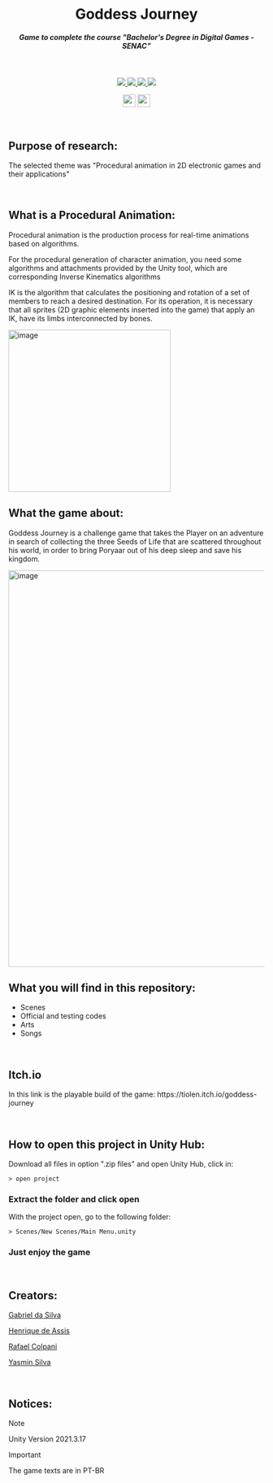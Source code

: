<h1 align="center"> Goddess Journey </h1>

<h5 align="center">
  Game to complete the course "Bachelor's Degree in Digital Games - SENAC"
</h5>

<br/>
<p align="center">
 <a href="https://skillicons.dev">
   <img src="https://skillicons.dev/icons?i=unity"/>
   <img src="https://skillicons.dev/icons?i=cs"/>
   <img src="https://skillicons.dev/icons?i=vscode"/>  
   <img src="https://skillicons.dev/icons?i=ps"/>
  </a>
</p>

<p align="center">
 <img height="25" src="http://img.shields.io/static/v1?label = STATUS & message = FINISHED %20  & color = green & style=for-the-badge"/> 
 <img height="25" src="http://img.shields.io/static/v1?label = ENGINE / PIPELINE & message = Unity %20 URP & color = lightgray & style=for-the-badge"/> 
</p>

<br/>
<h2 align="left"> Purpose of research:  </h2>
<p align="left">
The selected theme was "Procedural animation in 2D electronic games and their applications" 
</p>

<br/>
<h2 align="left"> What is a Procedural Animation: </h3>
<p align="left">
Procedural animation is the production process for real-time animations based on algorithms.

For the procedural generation of character animation, you need
some algorithms and attachments provided by the Unity tool, which are
corresponding Inverse Kinematics algorithms

IK is the algorithm that calculates the positioning and rotation of a set of
members to reach a desired destination. For its operation, it is necessary
that all sprites (2D graphic elements inserted into the game) that apply an IK,
have its limbs interconnected by bones. 
</p>

<img width="319" alt="image" src="https://github.com/RafaelColpani/TCC-Project/assets/82834305/1c4a77ef-264c-44f3-966e-383dcd099f04"> 

<br/>
<h2 align="left"> What the game about: </h3>
<p align="left">
Goddess Journey is a challenge game that takes the Player on an adventure in search of collecting the three Seeds of Life that are scattered throughout his world, in order to bring Poryaar out of his deep sleep and save his kingdom.
</p>

<img width="780" alt="image" src= "https://github.com/RafaelColpani/TCC-Project/assets/82834305/01c54bbd-0971-436e-9c1f-87821a9140b2">

<br/>
<h2 align="left"> What you will find in this repository: </h2>

- Scenes
- Official and testing codes
- Arts
- Songs

<br/>
<h2 align="left"> Itch.io </h2>
<p align="left">
In this link is the playable build of the game: https://tiolen.itch.io/goddess-journey
</p>

<br/>
<h2 align="left"> How to open this project in Unity Hub: </h2>
<p align="left">
Download all files in option ".zip files" and open Unity Hub, click in:
</p>

```
> open project
```

<h3 align="left"> Extract the folder and click open </h3>
<p align="left">
With the project open, go to the following folder:
</p>

```
> Scenes/New Scenes/Main Menu.unity
```

<h3 align="left"> Just enjoy the game </h3>

<br/>
<h2 align="left"> Creators: </h2>
<p align="left">
 <a>

  [Gabriel da Silva ](https://github.com/TioLen)
  
  [Henrique de Assis ](https://github.com/Henrique061)
   
  [Rafael Colpani ](https://github.com/RafaelColpani)
   
  [Yasmin Silva](https://github.com/yayamiho)
  
 </a>
</p>

<br/>
<h2 align="left"> Notices: </h2>

> [!NOTE]
> Unity Version 2021.3.17 

> [!IMPORTANT]
> The game texts are in PT-BR
